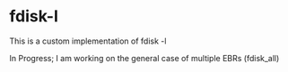 # fdisk-l

This is a custom implementation of fdisk -l

In Progress;
 I am working on the general case of multiple EBRs (fdisk_all)



